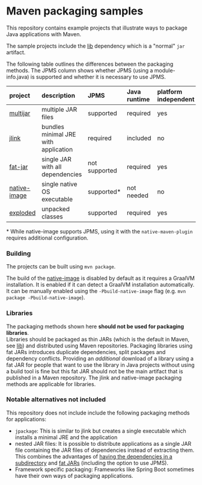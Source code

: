 # Maven packaging samples

This repository contains example projects that illustrate ways to package Java applications with Maven.

The sample projects include the [lib](./lib) dependency which is a "normal" `jar` artifact.

The following table outlines the differences between the packaging methods. The JPMS column shows whether JPMS (using a module-info.java) is supported and whether it is necessary to use JPMS.

|project                       |description                         |JPMS         |Java runtime|platform independent|
|:-----------------------------|:-----------------------------------|:------------|:-----------|:-------------------|
|[multijar](./multijar)        |multiple JAR files                  |supported    |required    |yes                 |
|[jlink](./jlink)              |bundles minimal JRE with application|required     |included    |no                  |
|[fat-jar](./fat-jar)          |single JAR with all dependencies    |not supported|required    |yes                 |
|[native-image](./native-image)|single native OS executable         |supported\*  |not needed  |no                  |
|[exploded](./exploded)        |unpacked classes                    |supported    |required    |yes                 |

\* While native-image supports JPMS, using it with the `native-maven-plugin` requires additional configuration.

### Building

The projects can be built using `mvn package`.

The build of the [native-image](./native-image) is disabled by default as it requires a GraalVM installation. It is enabled if it can detect a GraalVM installation automatically. It can be manually enabled using the `-Pbuild-native-image` flag (e.g. `mvn package -Pbuild-native-image`).

### Libraries

The packaging methods shown here **should not be used for packaging libraries**.  
Libraries should be packaged as thin JARs (which is the default in Maven, see [lib](./lib)) and distributed using Maven repositories. Packaging libraries using fat JARs introduces duplicate dependencies, split packages and dependency conflicts. Providing an _additional_ download of a library using a fat JAR for people that want to use the library in Java projects without using a build tool is fine but this fat JAR should not be the main artifact that is published in a Maven repository. The jlink and native-image packaging methods are applicable for libraries.

### Notable alternatives not included

This repository does not include include the following packaging methods for applications:
- `jpackage`: This is similar to jlink but creates a single executable which installs a minimal JRE and the application
- nested JAR files: It is possible to distribute applications as a single JAR file containing the JAR files of dependencies instead of extracting them. This combines the advantages of [having the dependencies in a subdirectory](./multijar) and [fat JARs](./fat-jar) (including the option to use JPMS). 
- Framework specific packaging: Frameworks like Spring Boot sometimes have their own ways of packaging applications.